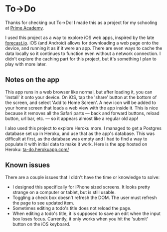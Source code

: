 # To→Do

Thanks for checking out To→Do! I made this as a project for my schooling at [Prime Academy](http://primeacademy.io).

I used this project as a way to explore iOS web apps, inspired by the late [forecast.io](http://forecast.io). iOS (and Android) allows for downloading a web page onto the device, and running it as if it were an app. There are even ways to cache the data locally so it continues to function even without a network connection. I didn't explore the caching part for this project, but it's something I plan to play with more later.

## Notes on the app

This app runs in a web browser like normal, but after loading it, you can 'install' it onto your device. On iOS, tap the 'share' button at the bottom of the screen, and select 'Add to Home Screen'. A new icon will be added to your home screen that loads a web view with the app inside it. This is nice because it removes all the Safari parts — back and forward buttons, reload button, url bar, etc. — so it appears almost like a regular old app!

I also used this project to explore Heroku more. I managed to get a Postgres database set up in Heroku, and use that as the app's database. This was difficult at first, as the database was empty and I had to find a way to populate it with initial data to make it work. Here is the app hosted on Heroku: [ta-do.herokuapp.com/](https://ta-do.herokuapp.com/)

## Known issues

There are a couple issues that I didn't have the time or knowledge to solve:

- I designed this specifically for iPhone sized screens. It looks pretty strange on a computer or tablet, but is still usable.
- Toggling a check box doesn't refresh the DOM. The user must refresh the page to see updated item.
- Sometimes editing a todo's title does not reload the page.
- When editing a todo's title, it is supposed to save an edit when the input box loses focus. Currently, it only works when you hit the 'submit' button on the iOS keyboard.
